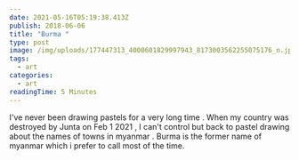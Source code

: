 ```yaml
---
date: 2021-05-16T05:19:38.413Z
publish: 2018-06-06
title: "Burma "
type: post
image: /img/uploads/177447313_4000601829997943_8173003562255075176_n.jpg
tags:
  - art
categories:
  - art
readingTime: 5 Minutes
---
```

I've never been drawing pastels for a very long time . When my country was destroyed by Junta on Feb 1 2021 , I can't control but back to pastel drawing about the names of towns in myanmar . Burma is the former name of myanmar which i prefer to call most of the time.